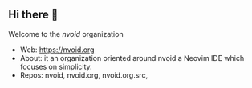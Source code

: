 ## Hi there 👋
Welcome to the *nvoid* organization 

- Web: https://nvoid.org
- About: it an organization oriented around nvoid a Neovim IDE which focuses on simplicity.
- Repos: nvoid, nvoid.org, nvoid.org.src, 
